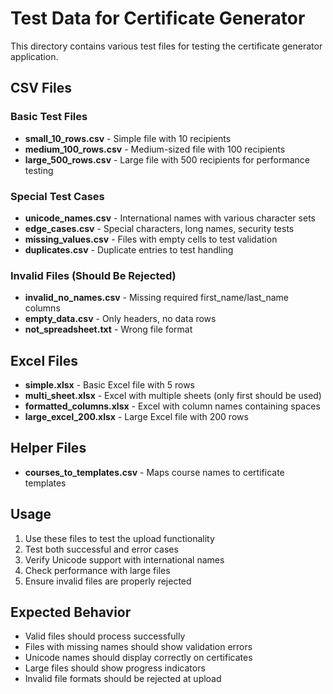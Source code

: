 # Test Data for Certificate Generator

This directory contains various test files for testing the certificate generator application.

## CSV Files

### Basic Test Files
- **small_10_rows.csv** - Simple file with 10 recipients
- **medium_100_rows.csv** - Medium-sized file with 100 recipients  
- **large_500_rows.csv** - Large file with 500 recipients for performance testing

### Special Test Cases
- **unicode_names.csv** - International names with various character sets
- **edge_cases.csv** - Special characters, long names, security tests
- **missing_values.csv** - Files with empty cells to test validation
- **duplicates.csv** - Duplicate entries to test handling

### Invalid Files (Should Be Rejected)
- **invalid_no_names.csv** - Missing required first_name/last_name columns
- **empty_data.csv** - Only headers, no data rows
- **not_spreadsheet.txt** - Wrong file format

## Excel Files

- **simple.xlsx** - Basic Excel file with 5 rows
- **multi_sheet.xlsx** - Excel with multiple sheets (only first should be used)
- **formatted_columns.xlsx** - Excel with column names containing spaces
- **large_excel_200.xlsx** - Large Excel file with 200 rows

## Helper Files

- **courses_to_templates.csv** - Maps course names to certificate templates

## Usage

1. Use these files to test the upload functionality
2. Test both successful and error cases
3. Verify Unicode support with international names
4. Check performance with large files
5. Ensure invalid files are properly rejected

## Expected Behavior

- Valid files should process successfully
- Files with missing names should show validation errors
- Unicode names should display correctly on certificates
- Large files should show progress indicators
- Invalid file formats should be rejected at upload
